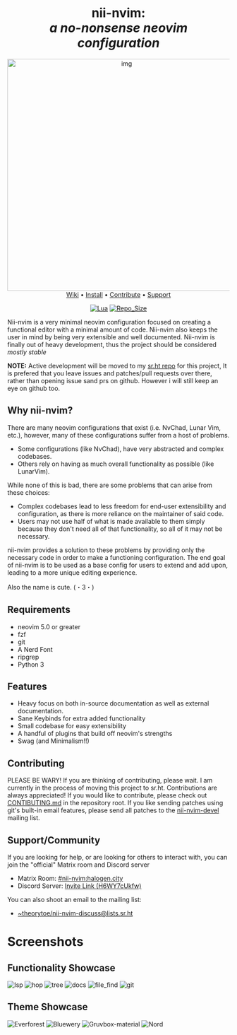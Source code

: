 <h1 align="center"> nii-nvim:<br><i>a no-nonsense neovim configuration</i></h1>
<div align="center">

 <img src="https://raw.githubusercontent.com/Theory-of-Everything/imagehost/main/nii-nvim/scrot_logo_1.png" alt="img" width="525px">

</div>

<div align="center">
  <a href="https://github.com/Theory-of-Everything/nii-nvim/wiki">Wiki</a>
  <span> • </span>
  <a href="https://github.com/Theory-of-Everything/nii-nvim/wiki/Installation">Install</a>
  <span> • </span>
  <a href="https://git.sr.ht/~theorytoe/nii-nvim/tree/master/item/README.md">Contribute</a>
 <span> • </span>
  <a href="https://github.com/Theory-of-Everything/nii-nvim/blob/master/README.md#supportcommunity">Support</a>
  <p></p>
</div>

<div align="center">
  
[![Lua](https://img.shields.io/badge/Made%20With-Lua-2C2D72?style=for-the-badge&logo=lua&logoColor=white)]()
[![Repo_Size](https://img.shields.io/github/languages/code-size/theory-of-everything/nii-nvim?color=orange&label=Repo%20Size&style=for-the-badge)]()
<!-- [![Pull_Requests](https://img.shields.io/github/issues-pr/theory-of-everything/nii-nvim?style=for-the-badge)]() -->
<!-- [![Issues](https://img.shields.io/github/issues/theory-of-everything/nii-nvim?color=red&style=for-the-badge)]() -->
  
</div>

Nii-nvim is a very minimal neovim configuration focused on creating a functional editor with a minimal amount of code. Nii-nvim also keeps the user in mind by being very extensible and well documented.
Nii-nvim is finally out of heavy development, thus the project should be considered *mostly stable*

**NOTE:** Active development will be moved to my [sr.ht repo](https://git.sr.ht/~theorytoe/nii-nvim) for this project, It is prefered that you leave issues and patches/pull requests over there, rather than opening issue sand prs on github. However i will still keep an eye on github too.

## Why nii-nvim?
There are many neovim configurations that exist (i.e. NvChad, Lunar Vim, etc.), however, many of these configurations suffer from a host of problems.
 - Some configurations (like NvChad), have very abstracted and complex codebases.
 - Others rely on having as much overall functionality as possible (like LunarVim).

While none of this is bad, there are some problems that can arise from these choices:
 - Complex codebases lead to less freedom for end-user extensibility and configuration, as there is more reliance on the maintainer of said code.
 - Users may not use half of what is made available to them simply because they don't need all of that functionality, so all of it may not be necessary.

nii-nvim provides a solution to these problems by providing only the necessary code in order to make a functioning configuration.
The end goal of nii-nvim is to be used as a base config for users to extend and add upon, leading to a more unique editing experience.

Also the name is cute. 	(・3・)

## Requirements
- neovim 5.0 or greater
- fzf
- git
- A Nerd Font
- ripgrep
- Python 3

## Features
- Heavy focus on both in-source documentation as well as external documentation.
- Sane Keybinds for extra added functionality
- Small codebase for easy extensibility
- A handful of plugins that build off neovim's strengths
- Swag (and Minimalism!!)

## Contributing

PLEASE BE WARY! If you are thinking of contributing, please wait. I am currently in the process of moving this project to sr.ht.
Contributions are always appreciated! If you would like to contribute, please check out [CONTIBUTING.md](./CONTRIBUTING.md) in the repository root.
If you like sending patches using git's built-in email features, please send all patches to the [nii-nvim-devel](mailto:~theorytoe/nii-nvim-devel@lists.sr.ht) mailing list.

## Support/Community
If you are looking for help, or are looking for others to interact with, you can join the "official" Matrix room and Discord server
 - Matrix Room: [#nii-nvim:halogen.city](https://matrix.to/#/#nii-nvim:halogen.city)
 - Discord Server: [Invite Link (H6WY7cUkfw)](https://discord.gg/H6WY7cUkfw)

You can also shoot an email to the mailing list:
 - [~theorytoe/nii-nvim-discuss@lists.sr.ht](https://lists.sr.ht/~theorytoe/nii-nvim-discuss)

# Screenshots
## Functionality Showcase
![lsp](https://raw.githubusercontent.com/Theory-of-Everything/imagehost/main/nii-nvim/feat_completion.png)
![hop](https://raw.githubusercontent.com/Theory-of-Everything/imagehost/main/nii-nvim/feat_hop.png)
![tree](https://raw.githubusercontent.com/Theory-of-Everything/imagehost/main/nii-nvim/feat_tree.png)
![docs](https://raw.githubusercontent.com/Theory-of-Everything/imagehost/main/nii-nvim/helpdoc.png)
![file_find](https://raw.githubusercontent.com/Theory-of-Everything/imagehost/main/nii-nvim/telescope_0.png)
![git](https://raw.githubusercontent.com/Theory-of-Everything/imagehost/main/nii-nvim/telescope_1.png)

## Theme Showcase
![Everforest](https://raw.githubusercontent.com/Theory-of-Everything/imagehost/main/nii-nvim/scrot_everforest.png)
![Bluewery](https://raw.githubusercontent.com/Theory-of-Everything/imagehost/main/nii-nvim/scrot_bluewery.png)
![Gruvbox-material](https://raw.githubusercontent.com/Theory-of-Everything/imagehost/main/nii-nvim/scrot_gruvboxmaterial.png)
![Nord](https://raw.githubusercontent.com/Theory-of-Everything/imagehost/main/nii-nvim/scrot_nord.png)
